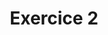 ---
title: Exercice 2
position_number: 3
parameters:
  - name:
    content:
content_markdown: |-
  Créer une fonction en **PHP** qui va calculer **la moyenne d'un élève sur son premier trimestre** sachant qu'il n'a que **4 matières** : anglais, français, math et svt. Chaque trimestre il y'a **3 contrôles par matières**. Pour chaque contrôle c'est le **même coefficient** et c'est **noté sur 20**. Chaque matière est consituée d'un tableau de 3 notes.
  {: .info }
left_code_blocks:
  - code_block: |2-
      /** Première Version : Avec Boucle FOR **/
      function calcul_moyenne($anglais, $francais, $maths, $svt) {
        // Initialisation des variables pour stocker la somme des notes et le nombre total de notes
        $somme_notes = 0;
        $nombre_notes = 0;
        
        // Parcours du tableau des notes d'anglais et ajout des notes à la somme
        for ($i = 0; $i < 3; $i++) {
            $somme_notes += $anglais[$i];
            $nombre_notes++;
        }
        
        // Parcours du tableau des notes de français et ajout des notes à la somme
        for ($i = 0; $i < 3; $i++) {
            $somme_notes += $francais[$i];
            $nombre_notes++;
        }
        
        // Parcours du tableau des notes de mathématiques et ajout des notes à la somme
        for ($i = 0; $i < 3; $i++) {
            $somme_notes += $maths[$i];
            $nombre_notes++;
        }
        
        // Parcours du tableau des notes de SVT et ajout des notes à la somme
        for ($i = 0; $i < 3; $i++) {
            $somme_notes += $svt[$i];
            $nombre_notes++;
        }
        
        // Calcul de la moyenne en divisant la somme des notes par le nombre total de notes
        $moyenne = $somme_notes / $nombre_notes;
        
        // Renvoi de la moyenne calculée
        return $moyenne;
      }
    title: Solution 1
    language: php
  - code_block: |2-
      /** Deuxième Version : Avec Boucle FOREACH **/
      function calcul_moyenne($anglais, $francais, $maths, $svt) {
        // Initialisation des variables pour stocker la somme des notes et le nombre total de notes
        $somme_notes = 0;
        $nombre_notes = 0;
        
        // Parcours du tableau des notes d'anglais et ajout des notes à la somme
        foreach ($anglais as $anglaiss) {
          $somme_notes += $anglaiss;
          $nombre_notes++;
        }  
        // Parcours du tableau des notes de français et ajout des notes à la somme
        foreach ($francais as $francaiss) {
          $somme_notes += $francaiss;
          $nombre_notes++;
        }
        // Parcours du tableau des notes de mathématiques et ajout des notes à la somme
        foreach ($maths as $math) {
          $somme_notes += $math;
          $nombre_notes++;
        }
        // Parcours du tableau des notes de SVT et ajout des notes à la somme
        foreach ($svt as $svts) {
          $somme_notes += $svts;
          $nombre_notes++;
        }

        // Calcul de la moyenne en divisant la somme des notes par le nombre total de notes
        $moyenne = $somme_notes / $nombre_notes;
        
        // Renvoi de la moyenne calculée
        return $moyenne;
      }
    title: Solution 2
    language: php
right_code_blocks:
  - code_block: |-
      $anglais = [15, 16, 14]; // Tableau content les 3 notes en anglais pour un élève
      $francais = [17, 18, 16]; // Tableau content les 3 notes en français pour un élève
      $maths = [19, 20, 18]; // Tableau content les 3 notes en mathématiques pour un élève
      $svt = [14, 15, 13]; // Tableau content les 3 notes en svt pour un élève

      $moyenne_eleve = calcul_moyenne($anglais, $francais, $maths, $svt); // Appel de la fonction calcul_moyenne avec les 4 tableaux
      echo "La moyenne de l'élève est : " . $moyenne_eleve; // Affichage de la moyenne calculée
    title: Utilisation
    language: php
---